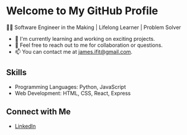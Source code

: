 # Welcome to My GitHub Profile

👨‍💻 Software Engineer in the Making | Lifelong Learner | Problem Solver

- 🌱 I'm currently learning and working on exciting projects.
- 💬 Feel free to reach out to me for collaboration or questions.
- 📫 You can contact me at james.ifit@gmail.com.

## Skills

- Programming Languages: Python, JavaScript
- Web Development: HTML, CSS, React, Express

## Connect with Me

- [LinkedIn](https://www.linkedin.com/in/jamesredden1/)

